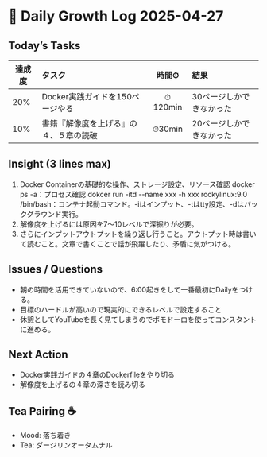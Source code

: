 # 📓 Daily Growth Log 2025-04-27
## Today’s Tasks  
| 達成度 | タスク | 時間⏱ | 結果 |
| ------- | :------ | :------: | :------ |
| 20% | Docker実践ガイドを150ページやる | ⏱120min | 30ページしかできなかった |
| 10% | 書籍『解像度を上げる』の４、５章の読破 | ⏱30min | 20ページしかできなかった |

## Insight (3 lines max)  
1. Docker Containerの基礎的な操作、ストレージ設定、リソース確認
    docker ps -a：プロセス確認
    dokcer run -itd --name xxx -h xxx rockylinux:9.0 /bin/bash：コンテナ起動コマンド。-iはインプット、-tはtty設定、-dはバックグラウンド実行。
2. 解像度を上げるには原因を7〜10レベルで深掘りが必要。
3. さらにインプットアウトプットを繰り返し行うこと。アウトプット時は書いて読むこと。文章で書くことで話が飛躍したり、矛盾に気がつける。

## Issues / Questions  
- 朝の時間を活用できていないので、6:00起きをして一番最初にDailyをつける。
- 目標のハードルが高いので現実的にできるレベルで設定すること
- 休憩としてYouTubeを長く見てしまうのでポモドーロを使ってコンスタントに進める。

## Next Action  
- Docker実践ガイドの４章のDockerfileをやり切る
- 解像度を上げるの４章の深さを読み切る

## Tea Pairing ☕️  
- Mood: 落ち着き
- Tea: ダージリンオータムナル